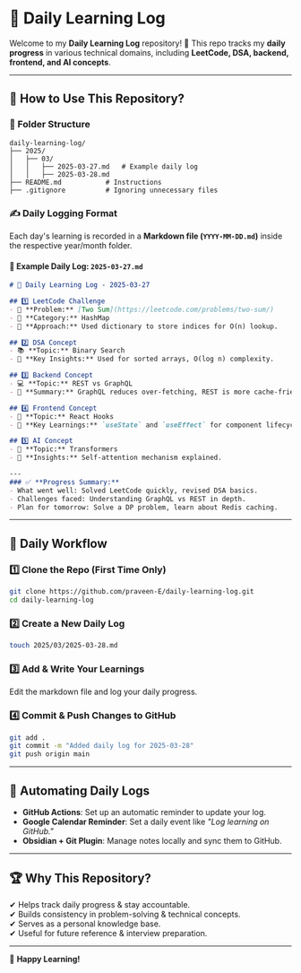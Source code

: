 # 📖 Daily Learning Log

Welcome to my **Daily Learning Log** repository! 🚀 This repo tracks my **daily progress** in various technical domains, including **LeetCode, DSA, backend, frontend, and AI concepts**.

---

## 📌 **How to Use This Repository?**

### 📂 Folder Structure
```plaintext
daily-learning-log/
├── 2025/
│   ├── 03/
│   │   ├── 2025-03-27.md   # Example daily log
│   │   ├── 2025-03-28.md
├── README.md           # Instructions
├── .gitignore          # Ignoring unnecessary files
```

### ✍️ **Daily Logging Format**
Each day's learning is recorded in a **Markdown file (`YYYY-MM-DD.md`)** inside the respective year/month folder.

#### 📄 **Example Daily Log: `2025-03-27.md`**
```markdown
# 📅 Daily Learning Log - 2025-03-27  

## 1️⃣ LeetCode Challenge  
- 🔗 **Problem:** [Two Sum](https://leetcode.com/problems/two-sum/)  
- 📌 **Category:** HashMap  
- 📝 **Approach:** Used dictionary to store indices for O(n) lookup.  

## 2️⃣ DSA Concept  
- 📚 **Topic:** Binary Search  
- 🧐 **Key Insights:** Used for sorted arrays, O(log n) complexity.  

## 3️⃣ Backend Concept  
- 💻 **Topic:** REST vs GraphQL  
- 📝 **Summary:** GraphQL reduces over-fetching, REST is more cache-friendly.  

## 4️⃣ Frontend Concept  
- 🎨 **Topic:** React Hooks  
- 🚀 **Key Learnings:** `useState` and `useEffect` for component lifecycle.  

## 5️⃣ AI Concept  
- 🤖 **Topic:** Transformers  
- 🧠 **Insights:** Self-attention mechanism explained.  

---
### ✅ **Progress Summary:**
- What went well: Solved LeetCode quickly, revised DSA basics.  
- Challenges faced: Understanding GraphQL vs REST in depth.  
- Plan for tomorrow: Solve a DP problem, learn about Redis caching.  
```

---

## 🔄 **Daily Workflow**
### **1️⃣ Clone the Repo (First Time Only)**
```sh
git clone https://github.com/praveen-E/daily-learning-log.git
cd daily-learning-log
```

### **2️⃣ Create a New Daily Log**
```sh
touch 2025/03/2025-03-28.md
```

### **3️⃣ Add & Write Your Learnings**
Edit the markdown file and log your daily progress.

### **4️⃣ Commit & Push Changes to GitHub**
```sh
git add .
git commit -m "Added daily log for 2025-03-28"
git push origin main
```

---

## 🔔 **Automating Daily Logs**
- **GitHub Actions**: Set up an automatic reminder to update your log.
- **Google Calendar Reminder**: Set a daily event like *"Log learning on GitHub."*
- **Obsidian + Git Plugin**: Manage notes locally and sync them to GitHub.

---

## 🏆 **Why This Repository?**
✔ Helps track daily progress & stay accountable.  
✔ Builds consistency in problem-solving & technical concepts.  
✔ Serves as a personal knowledge base.  
✔ Useful for future reference & interview preparation.  

---

🚀 **Happy Learning!**
